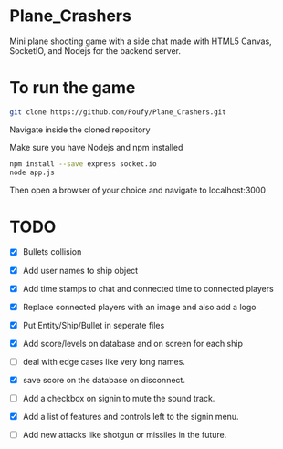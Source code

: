 # Plane_Crashers
Mini plane shooting game with a side chat made with HTML5 Canvas, SocketIO, and Nodejs for the backend server.

# To run the game
```bash
git clone https://github.com/Poufy/Plane_Crashers.git
```
Navigate inside the cloned repository

Make sure you have Nodejs and npm installed
```bash
npm install --save express socket.io
node app.js
```
Then open a browser of your choice and navigate to localhost:3000

# TODO
- [x] Bullets collision

- [x] Add user names to ship object

- [x] Add time stamps to chat and connected time to connected players

- [x] Replace connected players with an image and also add a logo

- [x] Put Entity/Ship/Bullet in seperate files

- [x] Add score/levels on database and on screen for each ship

- [ ] deal with edge cases like very long names.

- [x] save score on the database on disconnect.

- [ ] Add a checkbox on signin to mute the sound track.

- [x] Add a list of features and controls left to the signin menu.

- [ ] Add new attacks like shotgun or missiles in the future.




